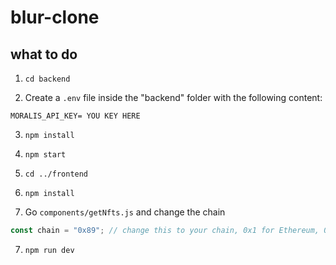 # blur-clone

## what to do

1. `cd backend`

2. Create a `.env` file inside the "backend" folder with the following content:

```
MORALIS_API_KEY= YOU KEY HERE
```

3. `npm install`

4. `npm start`

5. `cd ../frontend`

6. `npm install`

7. Go `components/getNfts.js` and change the chain

```js
const chain = "0x89"; // change this to your chain, 0x1 for Ethereum, 0x89 for Mumbai, 0x5 for Goerli
```

7. `npm run dev`
